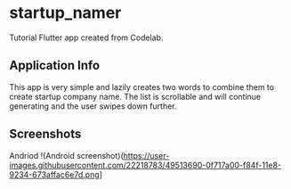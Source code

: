 # startup_namer

Tutorial Flutter app created from Codelab.

## Application Info

This app is very simple and lazily creates two words to combine them to create startup company name. The list is scrollable and will continue generating and the user swipes down further.

## Screenshots
Andriod
!(Android screenshot)(https://user-images.githubusercontent.com/22218783/49513690-0f717a00-f84f-11e8-9234-673affac6e7d.png]
